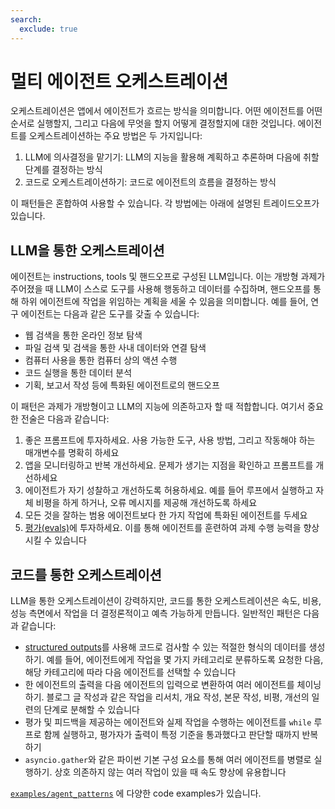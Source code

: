 ```yaml
---
search:
  exclude: true
---
```

# 멀티 에이전트 오케스트레이션

오케스트레이션은 앱에서 에이전트가 흐르는 방식을 의미합니다. 어떤 에이전트를 어떤 순서로 실행할지, 그리고 다음에 무엇을 할지 어떻게 결정할지에 대한 것입니다. 에이전트를 오케스트레이션하는 주요 방법은 두 가지입니다:

1. LLM에 의사결정을 맡기기: LLM의 지능을 활용해 계획하고 추론하며 다음에 취할 단계를 결정하는 방식
2. 코드로 오케스트레이션하기: 코드로 에이전트의 흐름을 결정하는 방식

이 패턴들은 혼합하여 사용할 수 있습니다. 각 방법에는 아래에 설명된 트레이드오프가 있습니다.

## LLM을 통한 오케스트레이션

에이전트는 instructions, tools 및 핸드오프로 구성된 LLM입니다. 이는 개방형 과제가 주어졌을 때 LLM이 스스로 도구를 사용해 행동하고 데이터를 수집하며, 핸드오프를 통해 하위 에이전트에 작업을 위임하는 계획을 세울 수 있음을 의미합니다. 예를 들어, 연구 에이전트는 다음과 같은 도구를 갖출 수 있습니다:

- 웹 검색을 통한 온라인 정보 탐색
- 파일 검색 및 검색을 통한 사내 데이터와 연결 탐색
- 컴퓨터 사용을 통한 컴퓨터 상의 액션 수행
- 코드 실행을 통한 데이터 분석
- 기획, 보고서 작성 등에 특화된 에이전트로의 핸드오프

이 패턴은 과제가 개방형이고 LLM의 지능에 의존하고자 할 때 적합합니다. 여기서 중요한 전술은 다음과 같습니다:

1. 좋은 프롬프트에 투자하세요. 사용 가능한 도구, 사용 방법, 그리고 작동해야 하는 매개변수를 명확히 하세요
2. 앱을 모니터링하고 반복 개선하세요. 문제가 생기는 지점을 확인하고 프롬프트를 개선하세요
3. 에이전트가 자기 성찰하고 개선하도록 허용하세요. 예를 들어 루프에서 실행하고 자체 비평을 하게 하거나, 오류 메시지를 제공해 개선하도록 하세요
4. 모든 것을 잘하는 범용 에이전트보다 한 가지 작업에 특화된 에이전트를 두세요
5. [평가(evals)](https://platform.openai.com/docs/guides/evals)에 투자하세요. 이를 통해 에이전트를 훈련하여 과제 수행 능력을 향상시킬 수 있습니다

## 코드를 통한 오케스트레이션

LLM을 통한 오케스트레이션이 강력하지만, 코드를 통한 오케스트레이션은 속도, 비용, 성능 측면에서 작업을 더 결정론적이고 예측 가능하게 만듭니다. 일반적인 패턴은 다음과 같습니다:

- [structured outputs](https://platform.openai.com/docs/guides/structured-outputs)를 사용해 코드로 검사할 수 있는 적절한 형식의 데이터를 생성하기. 예를 들어, 에이전트에게 작업을 몇 가지 카테고리로 분류하도록 요청한 다음, 해당 카테고리에 따라 다음 에이전트를 선택할 수 있습니다
- 한 에이전트의 출력을 다음 에이전트의 입력으로 변환하여 여러 에이전트를 체이닝하기. 블로그 글 작성과 같은 작업을 리서치, 개요 작성, 본문 작성, 비평, 개선의 일련의 단계로 분해할 수 있습니다
- 평가 및 피드백을 제공하는 에이전트와 실제 작업을 수행하는 에이전트를 `while` 루프로 함께 실행하고, 평가자가 출력이 특정 기준을 통과했다고 판단할 때까지 반복하기
- `asyncio.gather`와 같은 파이썬 기본 구성 요소를 통해 여러 에이전트를 병렬로 실행하기. 상호 의존하지 않는 여러 작업이 있을 때 속도 향상에 유용합니다

[`examples/agent_patterns`](https://github.com/openai/openai-agents-python/tree/main/examples/agent_patterns) 에 다양한 code examples가 있습니다.